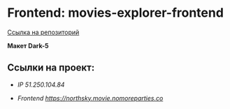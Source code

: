 # **Frontend: movies-explorer-frontend**

[Ссылка на репозиторий](https://github.com/NorthSky-code/movies-explorer-frontend.git)

**Макет Dark-5**

## **Ссылки на проект:**

*  *IP  51.250.104.84*

*  *Frontend https://northsky.movie.nomoreparties.co*